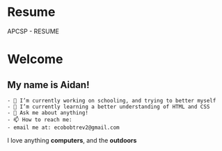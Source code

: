 # Resume
APCSP - RESUME


# **Welcome**
## My name is Aidan! 

	- 🔭 I’m currently working on schooling, and trying to better myself
	- 🌱 I’m currently learning a better understanding of HTML and CSS
	- 💬 Ask me about anything!
	- 📫 How to reach me: 
    - email me at: ecobobtrev2@gmail.com

I love anything **computers**, and the **outdoors**


